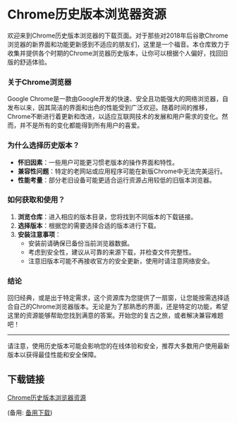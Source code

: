 # Chrome历史版本浏览器资源

欢迎来到Chrome历史版本浏览器的下载页面。对于那些对2018年后谷歌Chrome浏览器的新界面和功能更新感到不适应的朋友们，这里是一个福音。本仓库致力于收集并提供各个时期的Chrome浏览器历史版本，让你可以根据个人偏好，找回旧版的舒适体验。

### 关于Chrome浏览器
Google Chrome是一款由Google开发的快速、安全且功能强大的网络浏览器，自发布以来，因其简洁的界面和出色的性能受到广泛欢迎。随着时间的推移，Chrome不断进行着更新和改进，以适应互联网技术的发展和用户需求的变化。然而，并不是所有的变化都能得到所有用户的喜爱。

### 为什么选择历史版本？
- **怀旧因素**：一些用户可能更习惯老版本的操作界面和特性。
- **兼容性问题**：特定的老网站或应用程序可能在新版Chrome中无法完美运行。
- **性能考量**：部分老旧设备可能更适合运行资源占用较低的旧版本浏览器。

### 如何获取和使用？
1. **浏览仓库**：进入相应的版本目录，您将找到不同版本的下载链接。
2. **选择版本**：根据您的需要选择合适的版本进行下载。
3. **安装注意事项**：
   - 安装前请确保已备份当前浏览器数据。
   - 考虑到安全性，建议从可靠的来源下载，并检查文件完整性。
   - 注意旧版本可能不再接收官方的安全更新，使用时请注意网络安全。

### 结论
回归经典，或是出于特定需求，这个资源库为您提供了一扇窗，让您能按需选择适合自己的Chrome浏览器版本。无论是为了那熟悉的界面，还是特定的功能，希望这里的资源能够帮助您找到满意的答案。开始您的复古之旅，或者解决兼容难题吧！

---

请注意，使用历史版本可能会影响您的在线体验和安全，推荐大多数用户使用最新版本以获得最佳性能和安全保障。

## 下载链接
[Chrome历史版本浏览器资源](https://pan.quark.cn/s/beed8a48fde5) 

(备用: [备用下载](https://pan.baidu.com/s/1nx9smBmcSFZ2bm0s_mVw9A?pwd=1234))
